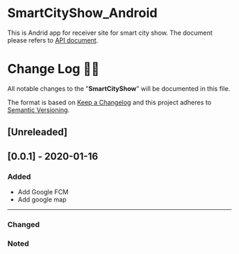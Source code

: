 # SmartCityShow_Android

This is Andrid app for receiver site for smart city show.
The document please refers to [API document](https://warped-flare-8893.postman.co/collections/7206201-47568a23-a1a2-4d63-9827-866e13a84044?version=latest&workspace=8b14acdf-7b36-4b22-86a3-02d54f156ff8).

# **Change Log** 📜📝

All notable changes to the "**SmartCityShow**" will be documented in this file.

The format is based on [Keep a Changelog](https://keepachangelog.com/en/1.0.0/) and this project adheres to [Semantic Versioning](https://semver.org/spec/v2.0.0.html).
## [Unreleaded]

## [0.0.1] - 2020-01-16
### Added
- Add Google FCM
- Add google map 
---

### Changed

### Noted



